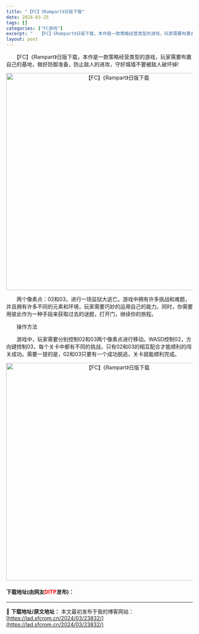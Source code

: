 ```yaml
---
title: "【FC】《Rampart》日版下载"
date: 2024-03-25
tags: []
categories: ["FC游戏"]
excerpt: "　　【FC】《Rampart》日版下载，本作是一款策略经营类型的游戏，玩家需要布置自己的基地，做好防御准备，防止敌人的进攻，守好城墙不要被敌人破坏掉! 　　两个像素点：02和03，进行一场监狱大逃亡。游戏中拥有许多挑战和难题，并且拥有许多不同的元素和环境，玩家需要巧妙的运用自己的能力。同时，你需要用&hellip;"
layout: post
---
```


 <p>　　【FC】《Rampart》日版下载，本作是一款策略经营类型的游戏，玩家需要布置自己的基地，做好防御准备，防止敌人的进攻，守好城墙不要被敌人破坏掉!</p> <p align="center"><img align="" border="0" src="https://lad.sfcrom.cn/wp-content/uploads/2024/03/20240325_660198a411fbc.png" width="585" alt="【FC】《Rampart》日版下载" /></p> <p>　　两个像素点：02和03，进行一场监狱大逃亡。游戏中拥有许多挑战和难题，并且拥有许多不同的元素和环境，玩家需要巧妙的运用自己的能力。同时，你需要用彼此作为一种手段来获取过去的谜题，打开门，继续你的旅程。</p> <p>　　操作方法</p> <p>　　游戏中，玩家需要分别控制02和03两个像素点进行移动。WASD控制02，方向键控制03，每个关卡中都有不同的挑战，只有02和03的相互配合才能顺利的闯关成功。需要一提的是，02和03只要有一个成功脱逃，关卡就能顺利完成。</p> <p align="center"><img align="" border="0" src="https://lad.sfcrom.cn/wp-content/uploads/2024/03/20240325_660198a4e85eb.png" width="587" alt="【FC】《Rampart》日版下载" /></p> <p><h4>下载地址(由网友<font color="red">DITP</font>发布)：</h4></p> 

---
📖 **下载地址/原文地址：** 本文最初发布于我的博客网站：[https://lad.sfcrom.cn/2024/03/23832/](https://lad.sfcrom.cn/2024/03/23832/)
